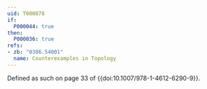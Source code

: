 ```yaml
---
uid: T000078
if:
  P000044: true
then:
  P000036: true
refs:
- zb: "0386.54001"
  name: Counterexamples in Topology
---
```


Defined as such on page 33 of {{doi:10.1007/978-1-4612-6290-9}}.

